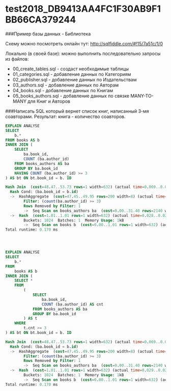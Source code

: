 # test2018_DB9413AA4FC1F30AB9F1BB66CA379244

###Пример базы данных - Библиотека

Схему можно посмотреть онлайн тут: http://sqlfiddle.com/#!15/7a51c/1/0

Локально (в своей базе): можно выполнить последовательно запросы из файлов:
- 00_create_tables.sql - создаст необходимые таблицы
- 01_categories.sql - добавление данных по Категориям
- 02_publisher.sql - добавление данных по Издательствам
- 03_authors.sql - добавление данных по Авторам
- 04_books.sql - добавление данных по Книгам
- 05_books_authors.sql - добавление данных по связке MANY-TO-MANY для Книг и Авторов




###Написать SQL который вернет список книг, написанный 3-мя соавторами. Результат: книга - количество соавторов.


```sql
EXPLAIN ANALYSE
SELECT
	b.*
FROM books AS b
INNER JOIN (
	SELECT
		ba.book_id,
		COUNT (ba.author_id)
	FROM books_authors AS ba
	GROUP BY ba.book_id
	HAVING COUNT (ba.author_id) >= 3
) AS bt ON bt.book_id = b. ID

Hash Join  (cost=48.47..53.73 rows=1 width=632) (actual time=0.069..0.071 rows=1 loops=1)
  Hash Cond: (ba.book_id = b.id)
  ->  HashAggregate  (cost=47.45..49.95 rows=200 width=8) (actual time=0.023..0.024 rows=1 loops=1)
        Filter: (count(ba.author_id) >= 3)
        Rows Removed by Filter: 1
        ->  Seq Scan on books_authors ba  (cost=0.00..31.40 rows=2140 width=8) (actual time=0.004..0.004 rows=4 loops=1)
  ->  Hash  (cost=1.01..1.01 rows=1 width=632) (actual time=0.028..0.028 rows=3 loops=1)
        Buckets: 1024  Batches: 1  Memory Usage: 1kB
        ->  Seq Scan on books b  (cost=0.00..1.01 rows=1 width=632) (actual time=0.017..0.020 rows=3 loops=1)
Total runtime: 0.170 ms




EXPLAIN ANALYSE
SELECT
	b.*
FROM
	books AS b
INNER JOIN (
	SELECT *
	FROM
		(
			SELECT
				ba.book_id,
				COUNT (ba.author_id) AS cnt
			FROM books_authors AS ba
			GROUP BY ba.book_id
		) AS t
	WHERE
		t.cnt >= 3
) AS bt ON bt.book_id = b. ID

Hash Join  (cost=48.47..53.73 rows=1 width=632) (actual time=0.069..0.070 rows=1 loops=1)
  Hash Cond: (ba.book_id = b.id)
  ->  HashAggregate  (cost=47.45..49.95 rows=200 width=8) (actual time=0.022..0.023 rows=1 loops=1)
        Filter: (count(ba.author_id) >= 3)
        Rows Removed by Filter: 1
        ->  Seq Scan on books_authors ba  (cost=0.00..31.40 rows=2140 width=8) (actual time=0.004..0.005 rows=4 loops=1)
  ->  Hash  (cost=1.01..1.01 rows=1 width=632) (actual time=0.029..0.029 rows=3 loops=1)
        Buckets: 1024  Batches: 1  Memory Usage: 1kB
        ->  Seq Scan on books b  (cost=0.00..1.01 rows=1 width=632) (actual time=0.017..0.019 rows=3 loops=1)
Total runtime: 0.170 ms

```